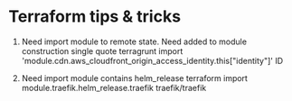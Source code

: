 # Terraform tips & tricks

1. Need import module to remote state. Need added to module construction single quote
 terragrunt import 'module.cdn.aws_cloudfront_origin_access_identity.this["identity"]' ID

2. Need import module contains helm_release
terraform import  module.traefik.helm_release.traefik traefik/traefik
